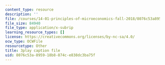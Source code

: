 ```yaml
---
content_type: resource
description: ''
file: /courses/14-01-principles-of-microeconomics-fall-2018/8076c53a895918b8874ce838dc3ba75f_hm5zqBPsRJM.srt
file_size: 84940
file_type: application/x-subrip
learning_resource_types: []
license: https://creativecommons.org/licenses/by-nc-sa/4.0/
ocw_type: OCWFile
resourcetype: Other
title: 3play caption file
uid: 8076c53a-8959-18b8-874c-e838dc3ba75f
---
```

